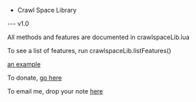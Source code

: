 - Crawl Space Library

--- v1.0

All methods and features are documented in crawlspaceLib.lua

To see a list of features, run crawlspaceLib.listFeatures()

[an example](http://example.com/ "Title")

To donate, [go here](http://www.crawlspacegames.com/crawl-space-corona-sdk-library/ "Donate") 

To email me, drop your note [here](mailto:adam@crawlspacegames.com "Email")
